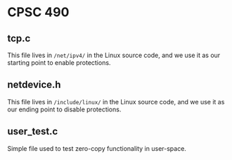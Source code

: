 # CPSC 490

## tcp.c
This file lives in `/net/ipv4/` in the Linux source code, and we use it as our starting point to enable protections.

## netdevice.h
This file lives in `/include/linux/` in the Linux source code, and we use it as our ending point to disable protections.

## user_test.c
Simple file used to test zero-copy functionality in user-space.
